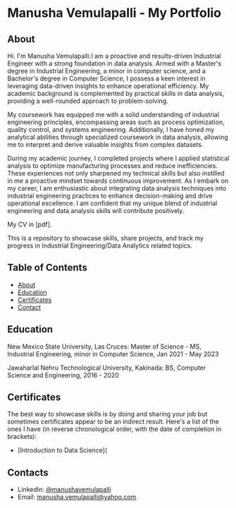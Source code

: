 # Manusha Vemulapalli - My Portfolio
## About
Hi. I'm Manusha Vemulapalli.I am a proactive and results-driven Industrial Engineer with a strong foundation in data analysis. Armed with a Master's degree in Industrial Engineering, a minor in computer science, and a Bachelor's degree in Computer Science, I possess a keen interest in leveraging data-driven insights to enhance operational efficiency. My academic background is complemented by practical skills in data analysis, providing a well-rounded approach to problem-solving.

My coursework has equipped me with a solid understanding of industrial engineering principles, encompassing areas such as process optimization, quality control, and systems engineering. Additionally, I have honed my analytical abilities through specialized coursework in data analysis, allowing me to interpret and derive valuable insights from complex datasets.

During my academic journey, I completed projects where I applied statistical analysis to optimize manufacturing processes and reduce inefficiencies. These experiences not only sharpened my technical skills but also instilled in me a proactive mindset towards continuous improvement. As I embark on my career, I am enthusiastic about integrating data analysis techniques into industrial engineering practices to enhance decision-making and drive operational excellence. I am confident that my unique blend of industrial engineering and data analysis skills will contribute positively.

My CV in [pdf].

This is a repository to showcase skills, share projects, and track my progress in Industrial Engineering/Data Analytics related topics.

## Table of Contents
- [About](https://github.com/Manusha-Vemulapalli/Data-Analyst-Portfolio/edit/main/README.md#about)
- [Education](https://github.com/Manusha-Vemulapalli/Data-Analyst-Portfolio/edit/main/README.md#Education)
- [Certificates](https://github.com/Manusha-Vemulapalli/Data-Analyst-Portfolio/edit/main/README.md#Certificates)
- [Contact](https://github.com/Manusha-Vemulapalli/Data-Analyst-Portfolio/edit/main/README.md#Contact)
  
## Education
New Mexico State University, Las Cruces: 
Master of Science - MS, Industrial Engineering, minor in Computer Science,
Jan 2021 - May 2023

Jawaharlal Nehru Technological University, Kakinada:
BS, Computer Science and Engineering,
2016 - 2020

## Certificates
The best way to showcase skills is by doing and sharing your job but sometimes certificates appear to be an indirect result. Here's a list of the ones I have (in reverse chronological order, with the date of completion in brackets):
- [Introduction to Data Science](

## Contacts
- LinkedIn: [@manushavemulapalli](https://www.linkedin.com/in/manusha-vemulapalli-950b73223/) 
- Email: manusha.vemulapalli@yahoo.com
